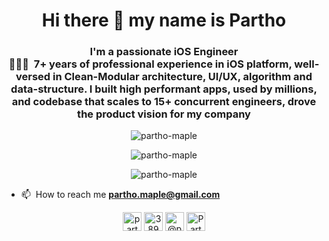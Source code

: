 <h1 align="center">Hi there 👋 my name is Partho</h1>
<h3 align="center">I'm a passionate iOS Engineer󠀠<br>
󠀠󠀠👨🏽‍💻 󠀠󠀠 7+ years of professional experience in iOS platform, well-versed in Clean-Modular architecture, UI/UX, algorithm and data-structure. I built
high performant apps, used by millions, and codebase that scales to 15+ concurrent engineers, drove the product vision for my company</h3>

<p align="center"> <img src="https://komarev.com/ghpvc/?username=partho-maple" alt="partho-maple" /> </p>

<p align="center"> <img src="https://github-readme-stats.vercel.app/api?username=partho-maple&show_icons=true&count_private=true" alt="partho-maple" /> </p>
<p align="center"> <img src="https://github-readme-stats.vercel.app/api/top-langs/?username=partho-maple&hide=html" alt="partho-maple" /> </p>


- 📫 󠀠󠀠 How to reach me **partho.maple@gmail.com**


<p align="center">
<a href="https://www.linkedin.com/in/partho-biswas/" target="blank"><img align="center" src="https://img.icons8.com/color/48/000000/linkedin-circled.png" alt="partho-biswas" height="30" width="30" /></a>
<a href="https://stackoverflow.com/users/2089253/partho-biswas?tab=profile" target="blank"><img align="center" src="https://img.icons8.com/color/48/000000/stackoverflow.png" alt="3890770" height="30" width="30" /></a>
<a href="https://medium.com/@partho.biswas" target="blank"><img align="center" src="https://img.icons8.com/color/50/000000/medium-monogram.png" alt="@partho.biswas" height="30" width="30" /></a>
<a href="https://twitter.com/ParthoBiswas007" target="blank"><img align="center" src="https://img.icons8.com/nolan/64/twitter.png" alt="ParthoBiswas007" height="30" width="30" /></a>
</p>
